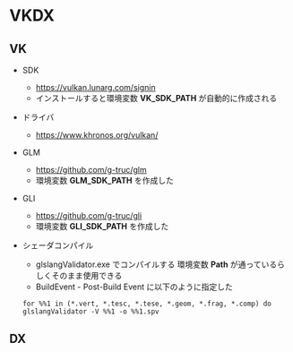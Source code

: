# VKDX

## VK

* SDK
    * https://vulkan.lunarg.com/signin
    * インストールすると環境変数 **VK_SDK_PATH** が自動的に作成される
    
* ドライバ
    * https://www.khronos.org/vulkan/

* GLM
    * https://github.com/g-truc/glm
    * 環境変数 **GLM_SDK_PATH** を作成した
* GLI
    * https://github.com/g-truc/gli
    * 環境変数 **GLI_SDK_PATH** を作成した

* シェーダコンパイル
    * glslangValidator.exe でコンパイルする 環境変数 **Path** が通っているらしくそのまま使用できる
    * BuildEvent - Post-Build Event に以下のように指定した 
    
    `for %%1 in (*.vert, *.tesc, *.tese, *.geom, *.frag, *.comp) do glslangValidator -V %%1 -o %%1.spv`
    
## DX
